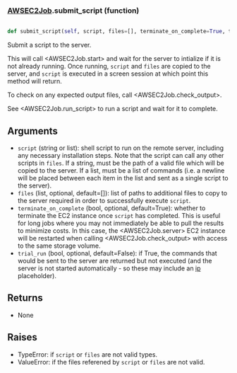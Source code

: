 ### [AWSEC2Job](AWSEC2Job.md).submit_script (function)


```py

def submit_script(self, script, files=[], terminate_on_complete=True, trial_run=False)

```



Submit a script to the server.

This will call &lt;AWSEC2Job.start&gt; and wait for
the server to intialize if it is not already running.  Once running,
`script` and `files` are copied to the server, and `script` is executed
in a screen session at which point this method will return.

To check on any expected output files, call &lt;AWSEC2Job.check_output&gt;.

See &lt;AWSEC2Job.run_script&gt; to run a script and wait for it to complete.

Arguments
----------------
* `script` (string or list): shell script to run on the remote server,
    including any necessary installation steps.  Note that the script
    can call any other scripts in `files`.  If a string, must be the
    path of a valid file which will be copied to the server.  If a list,
    must be a list of commands (i.e. a newline will be placed between
    each item in the list and sent as a single script to the server).
* `files` (list, optional, default=[]): list of paths to additional files
    to copy to the server required in order to successfully execute
    `script`.
* `terminate_on_complete` (bool, optional, default=True): whether to terminate
    the EC2 instance once `script` has completed.  This is useful for
    long jobs where you may not immediately be able to pull the results
    to minimize costs.  In this case, the &lt;AWSEC2Job.server&gt; EC2 instance
    will be restarted when calling &lt;AWSEC2Job.check_output&gt; with access
    to the same storage volume.
* `trial_run` (bool, optional, default=False): if True, the commands
    that would be sent to the server are returned but not executed
    (and the server is not started automatically - so these may include
    an [ip](ip.md) placeholder).


Returns
------------
* None

Raises
------------
* TypeError: if `script` or `files` are not valid types.
* ValueError: if the files referened by `script` or `files` are not valid.

